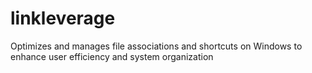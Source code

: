 # linkleverage
 Optimizes and manages file associations and shortcuts on Windows to enhance user efficiency and system organization
